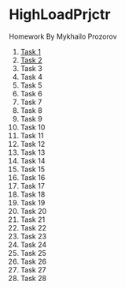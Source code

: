 # HighLoadPrjctr
Homework By Mykhailo Prozorov

1. [Task 1](Homework/Task1/Task1.md)
2. [Task 2](Homework/Task2/)
3. Task 3
4. Task 4
5. Task 5
6. Task 6
7. Task 7
8. Task 8
9. Task 9
10. Task 10
11. Task 11
12. Task 12
13. Task 13
14. Task 14
15. Task 15
16. Task 16
17. Task 17
18. Task 18
19. Task 19
20. Task 20
21. Task 21
22. Task 22
23. Task 23
24. Task 24
25. Task 25
26. Task 26
27. Task 27
28. Task 28
